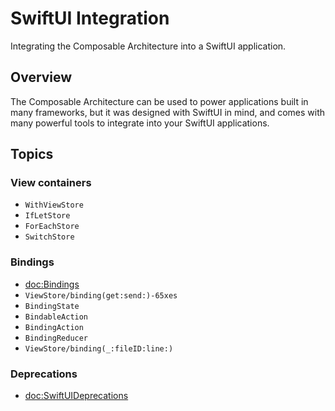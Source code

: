 # SwiftUI Integration

Integrating the Composable Architecture into a SwiftUI application.

## Overview

The Composable Architecture can be used to power applications built in many frameworks, but it was designed with SwiftUI in mind, and comes with many powerful tools to integrate into your SwiftUI applications.

## Topics

### View containers

- ``WithViewStore``
- ``IfLetStore``
- ``ForEachStore``
- ``SwitchStore``

### Bindings

- <doc:Bindings>
- ``ViewStore/binding(get:send:)-65xes``
- ``BindingState``
- ``BindableAction``
- ``BindingAction``
- ``BindingReducer``
- ``ViewStore/binding(_:fileID:line:)``

<!--DocC: Can't currently document `View` extensions-->
<!--### View Modifiers-->

### Deprecations

- <doc:SwiftUIDeprecations>
